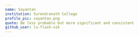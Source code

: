 ```yaml
---
name: Sayantan
institution: Surendranath College
profile_pic: sayantan.png
quote: Be less probable but more significant and consistent
github_user: lu-flash-vik
---
```

